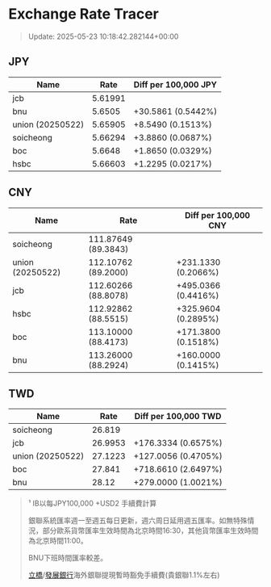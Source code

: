 # Exchange Rate Tracer

> Update: 2025-05-23 10:18:42.282144+00:00

## JPY

| Name             |    Rate | Diff per 100,000 JPY   |
|------------------|---------|------------------------|
| jcb              | 5.61991 |                        |
| bnu              | 5.6505  | +30.5861 (0.5442%)     |
| union (20250522) | 5.65905 | +8.5490 (0.1513%)      |
| soicheong        | 5.66294 | +3.8860 (0.0687%)      |
| boc              | 5.6648  | +1.8650 (0.0329%)      |
| hsbc             | 5.66603 | +1.2295 (0.0217%)      |

## CNY

| Name             | Rate                | Diff per 100,000 CNY   |
|------------------|---------------------|------------------------|
| soicheong        | 111.87649	(89.3843) |                        |
| union (20250522) | 112.10762	(89.2000) | +231.1330 (0.2066%)    |
| jcb              | 112.60266	(88.8078) | +495.0366 (0.4416%)    |
| hsbc             | 112.92862	(88.5515) | +325.9604 (0.2895%)    |
| boc              | 113.10000	(88.4173) | +171.3800 (0.1518%)    |
| bnu              | 113.26000	(88.2924) | +160.0000 (0.1415%)    |

## TWD

| Name             |    Rate | Diff per 100,000 TWD   |
|------------------|---------|------------------------|
| soicheong        | 26.819  |                        |
| jcb              | 26.9953 | +176.3334 (0.6575%)    |
| union (20250522) | 27.1223 | +127.0056 (0.4705%)    |
| boc              | 27.841  | +718.6610 (2.6497%)    |
| bnu              | 28.12   | +279.0000 (1.0021%)    |


> ¹ IB以每JPY100,000 +USD2 手續費計算
>
> 銀聯系統匯率週一至週五每日更新，週六周日延用週五匯率。如無特殊情況，部分歐系貨幣匯率生效時間為北京時間16:30，其他貨幣匯率生效時間為北京時間11:00。
>
> BNU下班時間匯率較差。
>
> [立橋](https://www.wlbank.com.mo/uploads/ueditor/file/20181211/1544536513900230.pdf)/[發展銀行](https://www.mdb.com.mo/Service_Charges_20230728.pdf)海外銀聯提現暫時豁免手續費(貴銀聯1.1%左右)

